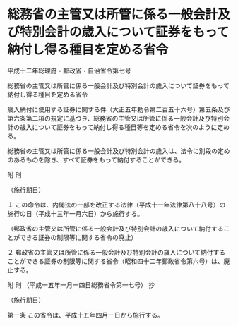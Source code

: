 # 総務省の主管又は所管に係る一般会計及び特別会計の歳入について証券をもって納付し得る種目を定める省令

平成十二年総理府・郵政省・自治省令第七号

総務省の主管又は所管に係る一般会計及び特別会計の歳入について証券をもって納付し得る種目を定める省令

歳入納付に使用する証券に関する件（大正五年勅令第二百五十六号）第五条及び第六条第二項の規定に基づき、総務省の主管又は所管に係る一般会計及び特別会計の歳入について証券をもって納付し得る種目等を定める省令を次のように定める。

総務省の主管又は所管に係る一般会計及び特別会計の歳入は、法令に別段の定めのあるものを除き、すべて証券をもって納付することができる。

附 則

（施行期日）

１ この命令は、内閣法の一部を改正する法律（平成十一年法律第八十八号）の施行の日（平成十三年一月六日）から施行する。

（郵政省の主管又は所管に係る一般会計及び特別会計の歳入について納付することができる証券の制限等に関する省令の廃止）

２ 郵政省の主管又は所管に係る一般会計及び特別会計の歳入について納付することができる証券の制限等に関する省令（昭和四十二年郵政省令第六号）は、廃止する。

附 則 （平成一五年一月一四日総務省令第一七号） 抄

（施行期日）

第一条 この省令は、平成十五年四月一日から施行する。
